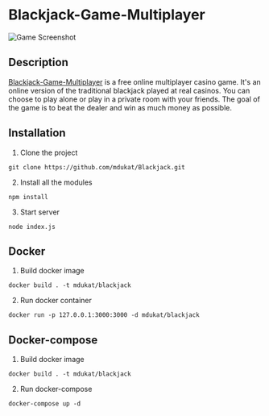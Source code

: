 # Blackjack-Game-Multiplayer

![Game Screenshot](https://i.ibb.co/S3vjPCX/blackjack-background.jpg)

## Description
[Blackjack-Game-Multiplayer](https://blackjack-multiplayer.herokuapp.com) is a free online multiplayer casino game. It's an online version of the traditional blackjack played at real casinos. You can choose to play alone or play in a private room with your friends. The goal of the game is to beat the dealer and win as much money as possible.

## Installation
1. Clone the project
```
git clone https://github.com/mdukat/Blackjack.git
```
2. Install all the modules
```
npm install
```
3. Start server
```
node index.js
```

## Docker
1. Build docker image
```
docker build . -t mdukat/blackjack
```
2. Run docker container
```
docker run -p 127.0.0.1:3000:3000 -d mdukat/blackjack
```

## Docker-compose
1. Build docker image
```
docker build . -t mdukat/blackjack
```
2. Run docker-compose
```
docker-compose up -d
```

